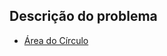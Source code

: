 ## Descrição do problema
   * [Área do Círculo](https://www.urionlinejudge.com.br/judge/pt/problems/view/1002)
